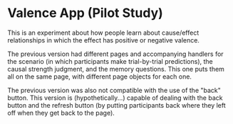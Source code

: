 # Valence App (Pilot Study)
This is an experiment about how people learn about cause/effect relationships in which the effect has positive or negative valence.


The previous version had different pages and accompanying handlers for the scenario (in which participants make trial-by-trial predictions), the causal strength judgment, and the memory questions. This one puts them all on the same page, with different page objects for each one. 

The previous version was also not compatible with the use of the "back" button. This version is (hypothetically...) capable of dealing with the back button and the refresh button (by putting participants back where they left off when they get back to the page).
